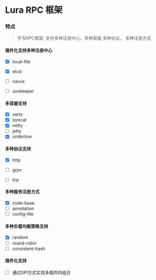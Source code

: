 # Lura RPC 框架

### 特点
>手写RPC框架, 支持多种注册中心，多种容器,多种协议， 多种注册方式

#### 插件化支持多种注册中心
- [x] local-file
- [x] etcd
- [ ] nacos
- [ ] zookeeper


#### 多容器支持
- [x] vertx
- [x] tomcat
- [x] netty
- [ ] jetty
- [x] undertow

#### 多种协议支持
- [x] http
- [ ] grpc
- [ ] tcp


#### 多种服务注册方式
- [x] code-base
- [ ] annotation
- [ ] config-file

#### 多种负载均衡策略支持
- [x] random
- [ ] round-robin
- [ ] consistent-hash

#### 插件化支持
- [ ] 通过SPI方式实现多插件的组合
